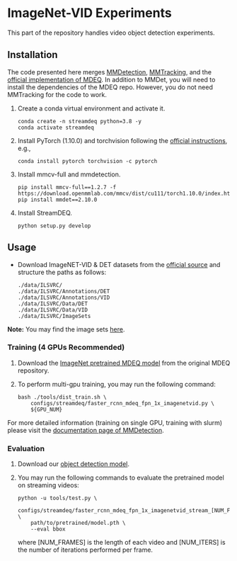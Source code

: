 # ImageNet-VID Experiments

This part of the repository handles video object detection experiments. 

## Installation

The code presented here merges [MMDetection](https://github.com/open-mmlab/mmdetection), [MMTracking](https://github.com/open-mmlab/mmtracking), and the [official implementation of MDEQ](https://github.com/locuslab/deq). In addition to MMDet, you will need to install the dependencies of the MDEQ repo. However, you do not need MMTracking for the code to work. 

1. Create a conda virtual environment and activate it.

    ```shell
    conda create -n streamdeq python=3.8 -y
    conda activate streamdeq
    ```

2. Install PyTorch (1.10.0) and torchvision following the [official instructions](https://pytorch.org/), e.g.,

    ```shell
    conda install pytorch torchvision -c pytorch
    ```

3. Install mmcv-full and mmdetection.

    ```shell
    pip install mmcv-full==1.2.7 -f https://download.openmmlab.com/mmcv/dist/cu111/torch1.10.0/index.html
    pip install mmdet==2.10.0
    ```

4. Install StreamDEQ.

	```shell
    python setup.py develop
    ```

## Usage

* Download ImageNET-VID & DET datasets from the [official source](https://image-net.org/challenges/LSVRC/2015/index.php) and structure the paths as follows:

    ```
    ./data/ILSVRC/
    ./data/ILSVRC/Annotations/DET
    ./data/ILSVRC/Annotations/VID
    ./data/ILSVRC/Data/DET
    ./data/ILSVRC/Data/VID
    ./data/ILSVRC/ImageSets
    ```

**Note:** You may find the image sets [here](https://github.com/Scalsol/mega.pytorch/tree/master/datasets/ILSVRC2015/ImageSets).

### Training (4 GPUs Recommended)

1. Download the [ImageNet pretrained MDEQ model](https://drive.google.com/file/d/1vcWnlb5yUXE-3VHiuVJdfRZVeyx0U9-W/view) from the original MDEQ repository.

2. To perform multi-gpu training, you may run the following command:

    ```
    bash ./tools/dist_train.sh \
        configs/streamdeq/faster_rcnn_mdeq_fpn_1x_imagenetvid.py \
        ${GPU_NUM}
    ```

For more detailed information (training on single GPU, training with slurm) please visit the [documentation page of MMDetection](https://mmdetection.readthedocs.io/en/v2.10.0/1_exist_data_model.html).


### Evaluation

1. Download our [object detection model](https://drive.google.com/file/d/1mMcLgBZR9va3vYxG-E6ACKag49PrfXS3/view).

2. You may run the following commands to evaluate the pretrained model on streaming videos:
	
    ```
    python -u tools/test.py \
        configs/streamdeq/faster_rcnn_mdeq_fpn_1x_imagenetvid_stream_[NUM_FRAMES]f_[NUM_ITERS]i.py \
        path/to/pretrained/model.pth \
        --eval bbox
    ```

    where [NUM_FRAMES] is the length of each video and [NUM_ITERS] is the number of iterations performed per frame.
